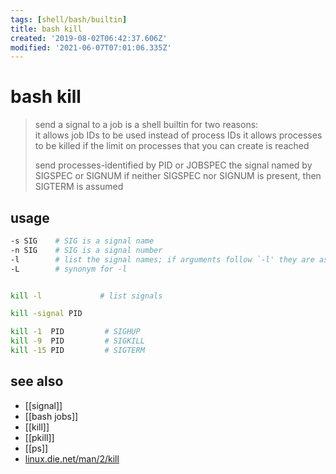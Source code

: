 ```yaml
---
tags: [shell/bash/builtin]
title: bash kill
created: '2019-08-02T06:42:37.606Z'
modified: '2021-06-07T07:01:06.335Z'
---
```


# bash kill

> send a signal to a job
> is a shell builtin for two reasons:  
>     it allows job IDs to be used instead of process IDs
>     it allows processes to be killed if the limit on processes that you can create is reached
>
> send processes-identified by PID or JOBSPEC the signal named by SIGSPEC or SIGNUM
> if neither SIGSPEC nor SIGNUM is present, then SIGTERM is assumed

## usage

```sh
-s SIG    # SIG is a signal name
-n SIG    # SIG is a signal number
-l        # list the signal names; if arguments follow `-l' they are assumed to be signal numbers for which names should be listed
-L        # synonym for -l
```

```sh

kill -l             # list signals

kill -signal PID

kill -1  PID         # SIGHUP
kill -9  PID         # SIGKILL
kill -15 PID         # SIGTERM
```

## see also
- [[signal]]
- [[bash jobs]]
- [[kill]]
- [[pkill]]
- [[ps]]
- [linux.die.net/man/2/kill](https://linux.die.net/man/2/kill)

